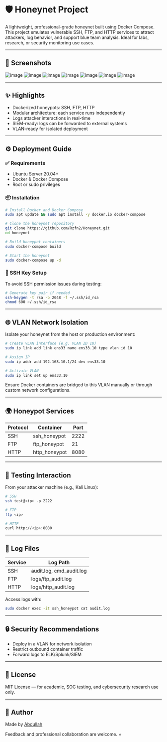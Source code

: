# 🛡️ Honeynet Project

A lightweight, professional-grade honeynet built using Docker Compose. This project emulates vulnerable SSH, FTP, and HTTP services to attract attackers, log behavior, and support blue team analysis. Ideal for labs, research, or security monitoring use cases.

---

## 📸 Screenshots

![image](https://github.com/user-attachments/assets/4952db7a-9587-4584-a630-8ec79182ed87)
![image](https://github.com/user-attachments/assets/45238bf7-3aa5-455f-8d6f-1f6224187c9c)
![image](https://github.com/user-attachments/assets/5d1d29a8-547f-4456-a079-e781531f7982)
![image](https://github.com/user-attachments/assets/f80d7fa1-4d05-42cb-90d1-ee55a48783bd)
![image](https://github.com/user-attachments/assets/1db0aa44-cbb7-4290-9a8d-6b8444e8c14f)
![image](https://github.com/user-attachments/assets/094f8ef7-103f-4825-9939-cf5da20dd79e)
![image](https://github.com/user-attachments/assets/0b59e021-7e50-4ec0-a7c7-62d29ff22b6c)



---

## ✨ Highlights

* Dockerized honeypots: SSH, FTP, HTTP
* Modular architecture: each service runs independently
* Logs attacker interactions in real-time
* SIEM-ready: logs can be forwarded to external systems
* VLAN-ready for isolated deployment

---

## ⚙️ Deployment Guide

### ✅ Requirements

* Ubuntu Server 20.04+
* Docker & Docker Compose
* Root or sudo privileges

### 📦 Installation

```bash
# Install Docker and Docker Compose
sudo apt update && sudo apt install -y docker.io docker-compose

# Clone the honeynet repository
git clone https://github.com/Rzfn2/Honeynet.git
cd honeynet

# Build honeypot containers
sudo docker-compose build

# Start the honeynet
sudo docker-compose up -d
```

### 🔑 SSH Key Setup 

To avoid SSH permission issues during testing:

```bash
# Generate key pair if needed
ssh-keygen -t rsa -b 2048 -f ~/.ssh/id_rsa
chmod 600 ~/.ssh/id_rsa
```

---

## 🌐 VLAN Network Isolation

Isolate your honeynet from the host or production environment:

```bash
# Create VLAN interface (e.g. VLAN ID 10)
sudo ip link add link ens33 name ens33.10 type vlan id 10

# Assign IP
sudo ip addr add 192.168.10.1/24 dev ens33.10

# Activate VLAN
sudo ip link set up ens33.10
```

Ensure Docker containers are bridged to this VLAN manually or through custom network configurations.

---

## 🌍 Honeypot Services

| Protocol | Container      | Port |
| -------- | -------------- | ---- |
| SSH      | ssh\_honeypot  | 2222 |
| FTP      | ftp\_honeypot  | 21   |
| HTTP     | http\_honeypot | 8080 |

---

## 🧪 Testing Interaction

From your attacker machine (e.g., Kali Linux):

```bash
# SSH
ssh test@<ip> -p 2222

# FTP
ftp <ip>

# HTTP
curl http://<ip>:8080
```

---

## 📝 Log Files

| Service | Log Path                  |
| ------- | ------------------------- |
| SSH     | audit.log, cmd\_audit.log |
| FTP     | logs/ftp\_audit.log       |
| HTTP    | logs/http\_audit.log      |

Access logs with:

```bash
sudo docker exec -it ssh_honeypot cat audit.log
```

---

## 🔒 Security Recommendations

* Deploy in a VLAN for network isolation
* Restrict outbound container traffic
* Forward logs to ELK/Splunk/SIEM

---

## 🧾 License

MIT License — for academic, SOC testing, and cybersecurity research use only.

---

## 👤 Author

Made by [Abdullah](https://github.com/Rzfn2)

Feedback and professional collaboration are welcome. ⭐
